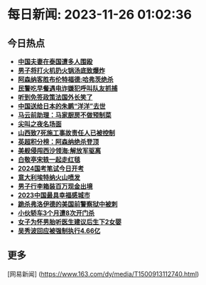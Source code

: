 
# 每日新闻: 2023-11-26 01:02:36
## 今日热点

- **[中国夫妻在泰国遭多人围殴](https://www.163.com/search?keyword=%E4%B8%AD%E5%9B%BD%E5%A4%AB%E5%A6%BB%E5%9C%A8%E6%B3%B0%E5%9B%BD%E9%81%AD%E5%A4%9A%E4%BA%BA%E5%9B%B4%E6%AE%B4)**
- **[男子将打火机扔火锅汤底致爆炸](https://www.163.com/search?keyword=%E7%94%B7%E5%AD%90%E5%B0%86%E6%89%93%E7%81%AB%E6%9C%BA%E6%89%94%E7%81%AB%E9%94%85%E6%B1%A4%E5%BA%95%E8%87%B4%E7%88%86%E7%82%B8)**
- **[阿森纳客胜布伦特福德:哈弗茨绝杀](https://www.163.com/search?keyword=%E9%98%BF%E6%A3%AE%E7%BA%B3%E5%AE%A2%E8%83%9C%E5%B8%83%E4%BC%A6%E7%89%B9%E7%A6%8F%E5%BE%B7+%E5%93%88%E5%BC%97%E8%8C%A8%E7%BB%9D%E6%9D%80)**
- **[民警吃早餐遇电诈嫌犯呼叫队友抓捕](https://www.163.com/search?keyword=%E6%B0%91%E8%AD%A6%E5%90%83%E6%97%A9%E9%A4%90%E9%81%87%E7%94%B5%E8%AF%88%E5%AB%8C%E7%8A%AF%E5%91%BC%E5%8F%AB%E9%98%9F%E5%8F%8B%E6%8A%93%E6%8D%95)**
- **[听到免签政策法国外长笑了](https://www.163.com/search?keyword=%E5%90%AC%E5%88%B0%E5%85%8D%E7%AD%BE%E6%94%BF%E7%AD%96%E6%B3%95%E5%9B%BD%E5%A4%96%E9%95%BF%E7%AC%91%E4%BA%86)**
- **[中国送给日本的朱鹮“洋洋”去世](https://www.163.com/search?keyword=%E4%B8%AD%E5%9B%BD%E9%80%81%E7%BB%99%E6%97%A5%E6%9C%AC%E7%9A%84%E6%9C%B1%E9%B9%AE%E2%80%9C%E6%B4%8B%E6%B4%8B%E2%80%9D%E5%8E%BB%E4%B8%96)**
- **[马云前助理：马家厨房不做预制菜](https://www.163.com/search?keyword=%E9%A9%AC%E4%BA%91%E5%89%8D%E5%8A%A9%E7%90%86%EF%BC%9A%E9%A9%AC%E5%AE%B6%E5%8E%A8%E6%88%BF%E4%B8%8D%E5%81%9A%E9%A2%84%E5%88%B6%E8%8F%9C)**
- **[尖叫之夜名场面](https://www.163.com/search?keyword=%E5%B0%96%E5%8F%AB%E4%B9%8B%E5%A4%9C%E5%90%8D%E5%9C%BA%E9%9D%A2)**
- **[山西致7死施工事故责任人已被控制](https://www.163.com/search?keyword=%E5%B1%B1%E8%A5%BF%E8%87%B47%E6%AD%BB%E6%96%BD%E5%B7%A5%E4%BA%8B%E6%95%85%E8%B4%A3%E4%BB%BB%E4%BA%BA%E5%B7%B2%E8%A2%AB%E6%8E%A7%E5%88%B6)**
- **[英超积分榜：阿森纳绝杀登顶](https://www.163.com/search?keyword=%E8%8B%B1%E8%B6%85%E7%A7%AF%E5%88%86%E6%A6%9C%EF%BC%9A%E9%98%BF%E6%A3%AE%E7%BA%B3%E7%BB%9D%E6%9D%80%E7%99%BB%E9%A1%B6)**
- **[美舰侵闯西沙领海:解放军驱离](https://www.163.com/search?keyword=%E7%BE%8E%E8%88%B0%E4%BE%B5%E9%97%AF%E8%A5%BF%E6%B2%99%E9%A2%86%E6%B5%B7+%E8%A7%A3%E6%94%BE%E5%86%9B%E9%A9%B1%E7%A6%BB)**
- **[白敬亭宋轶一起走红毯](https://www.163.com/search?keyword=%E7%99%BD%E6%95%AC%E4%BA%AD%E5%AE%8B%E8%BD%B6%E4%B8%80%E8%B5%B7%E8%B5%B0%E7%BA%A2%E6%AF%AF)**
- **[2024国考笔试今日开考](https://www.163.com/search?keyword=2024%E5%9B%BD%E8%80%83%E7%AC%94%E8%AF%95%E4%BB%8A%E6%97%A5%E5%BC%80%E8%80%83)**
- **[意大利埃特纳火山喷发](https://www.163.com/search?keyword=%E6%84%8F%E5%A4%A7%E5%88%A9%E5%9F%83%E7%89%B9%E7%BA%B3%E7%81%AB%E5%B1%B1%E5%96%B7%E5%8F%91)**
- **[男子行李箱装百万现金出境](https://www.163.com/search?keyword=%E7%94%B7%E5%AD%90%E8%A1%8C%E6%9D%8E%E7%AE%B1%E8%A3%85%E7%99%BE%E4%B8%87%E7%8E%B0%E9%87%91%E5%87%BA%E5%A2%83)**
- **[2023中国最具幸福感城市](https://www.163.com/search?keyword=2023%E4%B8%AD%E5%9B%BD%E6%9C%80%E5%85%B7%E5%B9%B8%E7%A6%8F%E6%84%9F%E5%9F%8E%E5%B8%82)**
- **[跪杀弗洛伊德的美国前警察狱中被刺](https://www.163.com/search?keyword=%E8%B7%AA%E6%9D%80%E5%BC%97%E6%B4%9B%E4%BC%8A%E5%BE%B7%E7%9A%84%E7%BE%8E%E5%9B%BD%E5%89%8D%E8%AD%A6%E5%AF%9F%E7%8B%B1%E4%B8%AD%E8%A2%AB%E5%88%BA)**
- **[小伙轿车3个月遭8次开门杀](https://www.163.com/search?keyword=%E5%B0%8F%E4%BC%99%E8%BD%BF%E8%BD%A63%E4%B8%AA%E6%9C%88%E9%81%AD8%E6%AC%A1%E5%BC%80%E9%97%A8%E6%9D%80)**
- **[女子为怀男胎听医生建议后生下2女婴](https://www.163.com/search?keyword=%E5%A5%B3%E5%AD%90%E4%B8%BA%E6%80%80%E7%94%B7%E8%83%8E%E5%90%AC%E5%8C%BB%E7%94%9F%E5%BB%BA%E8%AE%AE%E5%90%8E%E7%94%9F%E4%B8%8B2%E5%A5%B3%E5%A9%B4)**
- **[吴秀波回应被强制执行4.66亿](https://www.163.com/search?keyword=%E5%90%B4%E7%A7%80%E6%B3%A2%E5%9B%9E%E5%BA%94%E8%A2%AB%E5%BC%BA%E5%88%B6%E6%89%A7%E8%A1%8C4.66%E4%BA%BF)**

## 更多
[网易新闻] (https://www.163.com/dy/media/T1500913112740.html)
